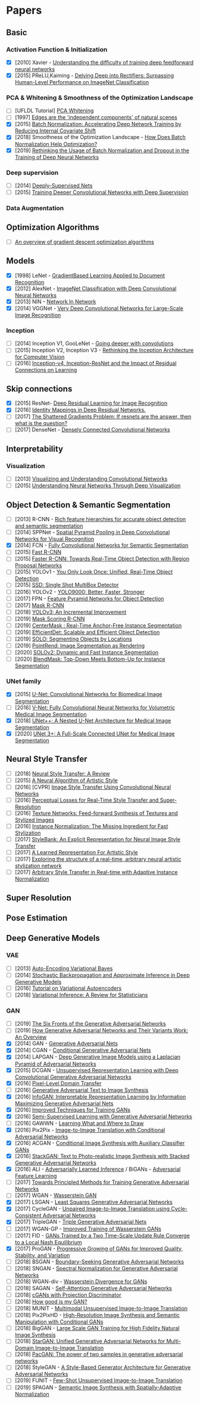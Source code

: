 # Papers

## Basic

### Activation Function & Initialization

- [x] [2010] Xavier - [Understanding the difficulty of training deep feedforward neural networks](http://proceedings.mlr.press/v9/glorot10a/glorot10a.pdf)
- [x] [2015] PReLU,Kaiming - [Delving Deep into Rectifiers: Surpassing Human-Level Performance on ImageNet Classification](https://arxiv.org/abs/1502.01852)

### PCA & Whitening & Smoothness of the Optimization Landscape

- [ ] [UFLDL Tutorial] [PCA Whitening](https://arxiv.org/abs/1312.4400)
- [ ] [1997] [Edges are the 'independent components' of natural scenes](https://papers.nips.cc/paper/1321-edges-are-the-independent-components-of-natural-scenes.pdf)
- [x] [2015] [Batch Normalization: Accelerating Deep Network Training by Reducing Internal Covariate Shift](https://arxiv.org/abs/1502.03167)
- [x] [2018] Smoothness of the Optimization Landscape - [How Does Batch Normalization Help Optimization?](https://arxiv.org/abs/1805.11604)
- [x] [2019] [Rethinking the Usage of Batch Normalization and Dropout in the Training of Deep Neural Networks](https://arxiv.org/abs/1905.05928)

### Deep supervision

- [ ] [2014] [Deeply-Supervised Nets](https://arxiv.org/abs/1409.5185)
- [ ] [2015] [Training Deeper Convolutional Networks with Deep Supervision](https://arxiv.org/abs/1505.02496)

### Data Augmentation

## Optimization Algorithms

- [ ] [An overview of gradient descent optimization algorithms](https://ruder.io/optimizing-gradient-descent/)

## Models

- [x] [1998] LeNet - [GradientBased Learning Applied to Document Recognition](http://vision.stanford.edu/cs598_spring07/papers/Lecun98.pdf)
- [x] [2012] AlexNet - [ImageNet Classification with Deep Convolutional Neural Networks](https://papers.nips.cc/paper/4824-imagenet-classification-with-deep-convolutional-neural-networks.pdf)
- [x] [2013] NIN - [Network In Network](https://arxiv.org/abs/1312.4400)
- [x] [2014] VGGNet - [Very Deep Convolutional Networks for Large-Scale Image Recognition](https://arxiv.org/abs/1409.1556)

### Inception

- [ ] [2014] Inception V1, GooLeNet - [Going deeper with convolutions](https://arxiv.org/abs/1409.4842)
- [ ] [2015] Inception V2, Inception V3 - [Rethinking the Inception Architecture for Computer Vision](https://arxiv.org/pdf/1512.00567v3.pdf)
- [ ] [2016] [Inception-v4, Inception-ResNet and the Impact of Residual Connections on Learning](https://arxiv.org/abs/1602.07261)

## Skip connections

- [x] [2015] ResNet- [Deep Residual Learning for Image Recognition](https://arxiv.org/abs/1512.03385)
- [x] [2016] [Identity Mappings in Deep Residual Networks.](https://arxiv.org/abs/1603.05027)
- [ ] [2017] [The Shattered Gradients Problem: If resnets are the answer, then what is the question?](https://arxiv.org/abs/1702.08591)
- [ ] [2017] DenseNet - [Densely Connected Convolutional Networks](https://arxiv.org/abs/1608.06993)

## Interpretability

### Visualization

- [ ] [2013] [Visualizing and Understanding Convolutional Networks](https://arxiv.org/abs/1311.2901)
- [ ] [2015] [Understanding Neural Networks Through Deep Visualization](https://arxiv.org/abs/1506.06579)

## Object Detection & Semantic Segmentation

- [ ] [2013] R-CNN - [Rich feature hierarchies for accurate object detection and semantic segmentation](https://arxiv.org/abs/1311.2524)
- [ ] [2014] SPPNet - [Spatial Pyramid Pooling in Deep Convolutional Networks for Visual Recognition](https://arxiv.org/abs/1406.4729)
- [x] [2014] FCN - [Fully Convolutional Networks for Semantic Segmentation](https://arxiv.org/abs/1411.4038)
- [ ] [2015] [Fast R-CNN](https://arxiv.org/abs/1504.08083)
- [ ] [2015] [Faster R-CNN: Towards Real-Time Object Detection with Region Proposal Networks](https://arxiv.org/abs/1506.01497)
- [ ] [2015] YOLOv1 - [You Only Look Once: Unified, Real-Time Object Detection](https://arxiv.org/abs/1506.02640)
- [ ] [2015] [SSD: Single Shot MultiBox Detector](https://arxiv.org/abs/1512.02325)
- [ ] [2016] YOLOv2 - [YOLO9000: Better, Faster, Stronger](https://arxiv.org/abs/1612.08242)
- [ ] [2017] FPN - [Feature Pyramid Networks for Object Detection](https://arxiv.org/abs/1612.03144)
- [ ] [2017] [Mask R-CNN](https://arxiv.org/abs/1703.06870)
- [ ] [2018] [YOLOv3: An Incremental Improvement](https://arxiv.org/abs/1804.02767)
- [ ] [2019] [Mask Scoring R-CNN](https://arxiv.org/abs/1903.00241)
- [ ] [2019] [CenterMask : Real-Time Anchor-Free Instance Segmentation](https://arxiv.org/abs/1911.06667)
- [ ] [2019] [EfficientDet: Scalable and Efficient Object Detection](https://arxiv.org/abs/1911.09070)
- [ ] [2019] [SOLO: Segmenting Objects by Locations](https://arxiv.org/abs/1912.04488)
- [ ] [2019] [PointRend: Image Segmentation as Rendering](https://arxiv.org/abs/1912.08193)
- [ ] [2020] [SOLOv2: Dynamic and Fast Instance Segmentation](https://arxiv.org/abs/2003.10152)
- [ ] [2020] [BlendMask: Top-Down Meets Bottom-Up for Instance Segmentation](https://arxiv.org/abs/2001.00309)

### UNet family

- [x] [2015] [U-Net: Convolutional Networks for Biomedical Image Segmentation](https://arxiv.org/abs/1505.04597)
- [ ] [2016] [V-Net: Fully Convolutional Neural Networks for Volumetric Medical Image Segmentation](https://arxiv.org/abs/1606.04797)
- [x] [2018] [UNet++: A Nested U-Net Architecture for Medical Image Segmentation](https://arxiv.org/abs/1807.10165)
- [x] [2020] [UNet 3+: A Full-Scale Connected UNet for Medical Image Segmentation](https://arxiv.org/abs/2004.08790)

## Neural Style Transfer

- [ ] [2018] [Neural Style Transfer: A Review](https://arxiv.org/abs/1705.04058)
- [ ] [2015] [A Neural Algorithm of Artistic Style](https://arxiv.org/abs/1508.06576)
- [ ] [2016] [CVPR] [Image Style Transfer Using Convolutional Neural Networks](https://www.cv-foundation.org/openaccess/content_cvpr_2016/papers/Gatys_Image_Style_Transfer_CVPR_2016_paper.pdf)
- [ ] [2016] [Perceptual Losses for Real-Time Style Transfer and Super-Resolution](https://arxiv.org/abs/1603.08155)
- [ ] [2016] [Texture Networks: Feed-forward Synthesis of Textures and Stylized Images](https://arxiv.org/abs/1603.03417)
- [ ] [2016] [Instance Normalization: The Missing Ingredient for Fast Stylization](https://arxiv.org/abs/1607.08022)
- [ ] [2017] [StyleBank: An Explicit Representation for Neural Image Style Transfer](https://arxiv.org/abs/1703.09210)
- [ ] [2017] [A Learned Representation For Artistic Style](https://arxiv.org/abs/1610.07629)
- [ ] [2017] [Exploring the structure of a real-time, arbitrary neural artistic stylization network](https://arxiv.org/abs/1705.06830)
- [ ] [2017] [Arbitrary Style Transfer in Real-time with Adaptive Instance Normalization](https://arxiv.org/abs/1703.06868)

## Super Resolution

## Pose Estimation

## Deep Generative Models

### VAE

- [ ] [2013] [Auto-Encoding Variational Bayes](https://arxiv.org/abs/1312.6114)
- [ ] [2014] [Stochastic Backpropagation and Approximate Inference in Deep Generative Models](https://arxiv.org/abs/1401.4082)
- [ ] [2016] [Tutorial on Variational Autoencoders](https://arxiv.org/abs/1606.05908)
- [ ] [2018] [Variational Inference: A Review for Statisticians](https://arxiv.org/abs/1601.00670)

### GAN

- [ ] [2019] [The Six Fronts of the Generative Adversarial Networks](https://arxiv.org/abs/1910.13076)
- [ ] [2019] [How Generative Adversarial Networks and Their Variants Work: An Overview](https://arxiv.org/abs/1711.05914)
- [x] [2014] GAN - [Generative Adversarial Nets](https://arxiv.org/abs/1406.2661)
- [x] [2014] CGAN - [Conditional Generative Adversarial Nets](https://arxiv.org/abs/1411.1784)
- [x] [2014] LAPGAN - [Deep Generative Image Models using a Laplacian Pyramid of Adversarial Networks](https://arxiv.org/abs/1506.05751)
- [x] [2015] DCGAN - [Unsupervised Representation Learning with Deep Convolutional Generative Adversarial Networks](https://arxiv.org/abs/1511.06434)
- [x] [2016] [Pixel-Level Domain Transfer](https://arxiv.org/abs/1603.07442)
- [ ] [2016] [Generative Adversarial Text to Image Synthesis](https://arxiv.org/abs/1605.05396)
- [x] [2016] [InfoGAN: Interpretable Representation Learning by Information Maximizing Generative Adversarial Nets](https://arxiv.org/abs/1606.03657)
- [x] [2016] [Improved Techniques for Training GANs](https://arxiv.org/abs/1606.03498)
- [x] [2016] [Semi-Supervised Learning with Generative Adversarial Networks](https://arxiv.org/abs/1606.01583)
- [ ] [2016] GAWWN - [Learning What and Where to Draw](https://arxiv.org/abs/1610.02454)
- [x] [2016] Pix2Pix - [Image-to-Image Translation with Conditional Adversarial Networks](https://arxiv.org/abs/1611.07004)
- [x] [2016] ACGAN - [Conditional Image Synthesis with Auxiliary Classifier GANs](https://arxiv.org/abs/1610.09585)
- [x] [2016] [StackGAN: Text to Photo-realistic Image Synthesis with Stacked Generative Adversarial Networks](https://arxiv.org/abs/1612.03242)
- [x] [2016] ALI - [Adversarially Learned Inference](https://arxiv.org/abs/1606.00704) / BiGANs - [Adversarial Feature Learning](https://arxiv.org/abs/1605.09782)
- [ ] [2017] [Towards Principled Methods for Training Generative Adversarial Networks](https://arxiv.org/abs/1701.04862)
- [ ] [2017] WGAN - [Wasserstein GAN](https://arxiv.org/abs/1701.07875)
- [x] [2017] LSGAN - [Least Squares Generative Adversarial Networks](https://arxiv.org/abs/1611.04076)
- [x] [2017] CycleGAN - [Unpaired Image-to-Image Translation using Cycle-Consistent Adversarial Networks](https://arxiv.org/abs/1703.10593)
- [x] [2017] TripleGAN - [Triple Generative Adversarial Nets](https://arxiv.org/abs/1703.02291)
- [ ] [2017] WGAN-GP - [Improved Training of Wasserstein GANs](https://arxiv.org/abs/1704.00028)
- [ ] [2017] FID - [GANs Trained by a Two Time-Scale Update Rule Converge to a Local Nash Equilibrium](https://arxiv.org/abs/1706.08500)
- [x] [2017] ProGAN - [Progressive Growing of GANs for Improved Quality, Stability, and Variation](https://arxiv.org/abs/1710.10196)
- [ ] [2018] BSGAN - [Boundary-Seeking Generative Adversarial Networks](https://arxiv.org/abs/1702.08431)
- [ ] [2018] SNGAN - [Spectral Normalization for Generative Adversarial Networks](https://arxiv.org/abs/1802.05957)
- [ ] [2018] WGAN-div - [Wasserstein Divergence for GANs](https://arxiv.org/abs/1712.01026)
- [ ] [2018] SAGAN - [Self-Attention Generative Adversarial Networks](https://arxiv.org/abs/1805.08318)
- [ ] [2018] [cGANs with Projection Discriminator](https://arxiv.org/abs/1802.05637)
- [ ] [2018] [How good is my GAN?](http://thoth.inrialpes.fr/research/ganeval/)
- [ ] [2018] MUNIT - [Multimodal Unsupervised Image-to-Image Translation](https://arxiv.org/abs/1804.04732)
- [ ] [2018] Pix2PixHD - [High-Resolution Image Synthesis and Semantic Manipulation with Conditional GANs](https://arxiv.org/abs/1711.11585)
- [ ] [2018] BigGAN - [Large Scale GAN Training for High Fidelity Natural Image Synthesis](https://arxiv.org/abs/1809.11096)
- [ ] [2018] [StarGAN: Unified Generative Adversarial Networks for Multi-Domain Image-to-Image Translation](https://arxiv.org/abs/1711.09020)
- [ ] [2018] [PacGAN: The power of two samples in generative adversarial networks](https://arxiv.org/abs/1712.04086)
- [ ] [2018] StyleGAN - [A Style-Based Generator Architecture for Generative Adversarial Networks](https://arxiv.org/abs/1812.04948)
- [ ] [2019] FUNIT - [Few-Shot Unsupervised Image-to-Image Translation](https://arxiv.org/abs/1905.01723)
- [ ] [2019] SPAGAN - [Semantic Image Synthesis with Spatially-Adaptive Normalization](https://arxiv.org/abs/1903.07291)
